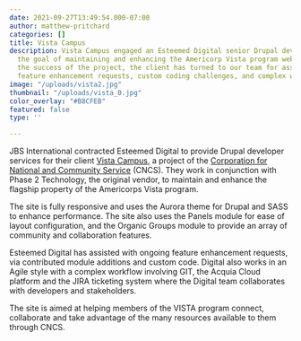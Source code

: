 ```yaml
---
date: 2021-09-27T13:49:54.000-07:00
author: matthew-pritchard
categories: []
title: Vista Campus
description: Vista Campus engaged an Esteemed Digital senior Drupal developer with
  the goal of maintaining and enhancing the Americorp Vista program website. Due to
  the success of the project, the client has turned to our team for assistance with
  feature enhancement requests, custom coding challenges, and complex workflows.
image: "/uploads/vista2.jpg"
thumbnail: "/uploads/vista_0.jpg"
color_overlay: "#B8CFEB"
featured: false
type: ''

---
```

JBS International contracted Esteemed Digital to provide Drupal developer services for their client [Vista Campus](vistacampus.gov), a project of the [Corporation for National and Community Service](http://www.nationalservice.gov/) (CNCS). They work in conjunction with Phase 2 Technology, the original vendor, to maintain and enhance the flagship property of the Americorps Vista program. 

The site is fully responsive and uses the Aurora theme for Drupal and SASS to enhance performance. The site also uses the Panels module for ease of layout configuration, and the Organic Groups module to provide an array of community and collaboration features.

Esteemed Digital has assisted with ongoing feature enhancement requests, via contributed module additions and custom code. Digital also works in an Agile style with a complex workflow involving GIT, the Acquia Cloud platform and the JIRA ticketing system where the Digital team collaborates with developers and stakeholders.

The site is aimed at helping members of the VISTA program connect, collaborate and take advantage of the many resources available to them through CNCS.